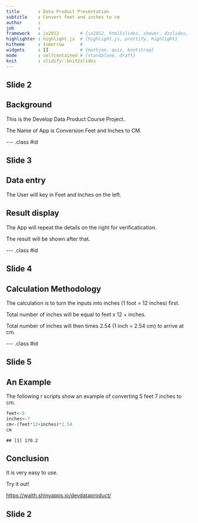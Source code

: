 ```yaml
---
title       : Data Product Presentation
subtitle    : Convert feet and inches to cm
author      : 
job         : 
framework   : io2012        # {io2012, html5slides, shower, dzslides, ...}
highlighter : highlight.js  # {highlight.js, prettify, highlight}
hitheme     : tomorrow      # 
widgets     : []            # {mathjax, quiz, bootstrap}
mode        : selfcontained # {standalone, draft}
knit        : slidify::knit2slides
---
```

## Slide 2

Background
----------

This is the Develop Data Product Course Project.

The Name of App is Conversion Feet and Inches to CM.

--- .class #id 

## Slide 3

Data entry
----------
The User will key in Feet and Inches on the left.

Result display
-------------
The App will repeat the details on the right for verificatication.

The result will be shown after that.

--- .class #id 


## Slide 4

Calculation Methodology
-----------------------

The calculation is to turn the inputs into inches (1 foot = 12 inches) first.  

Total number of inches will be equal to feet x 12 + inches.

Total number of inches will then times 2.54 (1 inch = 2.54 cm) to arrive at cm.


--- .class #id 

## Slide 5

An Example
----------

The following r scripts show an example of converting 5 feet 7 inches to cm.


```r
feet<-5
inches<-7
cm<-(feet*12+inches)*2.54
cm
```

```
## [1] 170.2
```



Conclusion
----------

It is very easy to use. 

Try it out!

https://waith.shinyapps.io/devdataproduct/

## Slide 2




